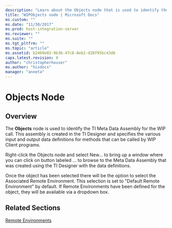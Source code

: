 ```yaml
---
description: "Learn about the Objects node that is used to identify the Transaction Integrator (TI) Meta Data Assembly for the Windows-initiated processing (WIP) call."
title: "WIPObjects node | Microsoft Docs"
ms.custom: ""
ms.date: "11/30/2017"
ms.prod: host-integration-server
ms.reviewer: ""
ms.suite: ""
ms.tgt_pltfrm: ""
ms.topic: "article"
ms.assetid: b2469e03-9b36-47c8-8eb2-d28f95bc43d6
caps.latest.revision: 4
author: "christopherhouser"
ms.author: "hisdocs"
manager: "anneta"
---
```

# Objects Node

## Overview

The **Objects** node is used to identify the TI Meta Data Assembly for the WIP call.  This assembly is created in the TI Designer and specifies the various input and output data definitions for methods that can be called by WIP Client programs.

Right-click the Objects node and select New... to bring up a window where you can click on button labeled ... to browse to the Meta Data Assembly that was created using the TI Designer with the data definitions.

Once the object has been selected there will be the option to select the Associated Remote Environment.  This selection is set to "Default Remote Environment" by default. If Remote Environments have been defined for the object, they will be available via a dropdown box.

## Related Sections

[Remote Environments](../core/wipremoteenvs.md)
